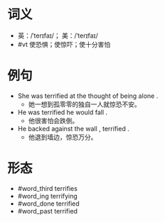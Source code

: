 # 词义
- 英：/ˈterɪfaɪ/； 美：/ˈterɪfaɪ/
- #vt 使恐惧；使惊吓；使十分害怕
# 例句
- She was terrified at the thought of being alone .
	- 她一想到孤零零的独自一人就惊恐不安。
- He was terrified he would fall .
	- 他很害怕会跌倒。
- He backed against the wall , terrified .
	- 他退到墙边，惊恐万分。
# 形态
- #word_third terrifies
- #word_ing terrifying
- #word_done terrified
- #word_past terrified
